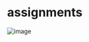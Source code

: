 # assignments

![image](https://github.com/user-attachments/assets/4d77bd3c-44d6-4b36-a367-06829f14e88b)
